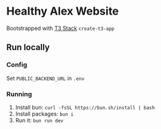 # Healthy Alex Website

Bootstrapped with [T3 Stack](https://create.t3.gg/) `create-t3-app`

## Run locally

### Config

Set `PUBLIC_BACKEND_URL` in `.env`

### Running

1. Install bun: `curl -fsSL https://bun.sh/install | bash`
2. Install packages: `bun i`
3. Run it: `bun run dev`
